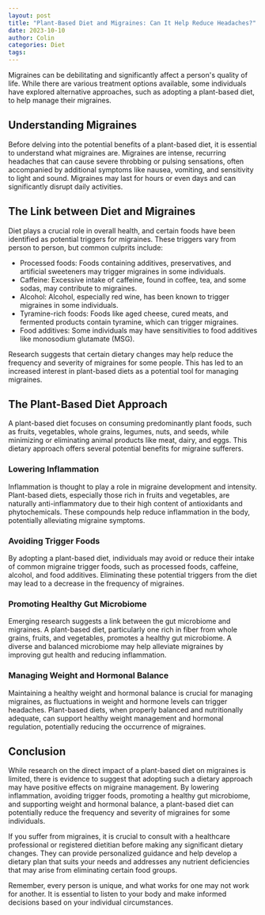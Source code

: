 ```yaml
---
layout: post
title: "Plant-Based Diet and Migraines: Can It Help Reduce Headaches?"
date: 2023-10-10
author: Colin
categories: Diet
tags: 
---
```


Migraines can be debilitating and significantly affect a person's quality of life. While there are various treatment options available, some individuals have explored alternative approaches, such as adopting a plant-based diet, to help manage their migraines.

## Understanding Migraines

Before delving into the potential benefits of a plant-based diet, it is essential to understand what migraines are. Migraines are intense, recurring headaches that can cause severe throbbing or pulsing sensations, often accompanied by additional symptoms like nausea, vomiting, and sensitivity to light and sound. Migraines may last for hours or even days and can significantly disrupt daily activities.

## The Link between Diet and Migraines

Diet plays a crucial role in overall health, and certain foods have been identified as potential triggers for migraines. These triggers vary from person to person, but common culprits include:

- Processed foods: Foods containing additives, preservatives, and artificial sweeteners may trigger migraines in some individuals.
- Caffeine: Excessive intake of caffeine, found in coffee, tea, and some sodas, may contribute to migraines.
- Alcohol: Alcohol, especially red wine, has been known to trigger migraines in some individuals.
- Tyramine-rich foods: Foods like aged cheese, cured meats, and fermented products contain tyramine, which can trigger migraines.
- Food additives: Some individuals may have sensitivities to food additives like monosodium glutamate (MSG).

Research suggests that certain dietary changes may help reduce the frequency and severity of migraines for some people. This has led to an increased interest in plant-based diets as a potential tool for managing migraines.

## The Plant-Based Diet Approach

A plant-based diet focuses on consuming predominantly plant foods, such as fruits, vegetables, whole grains, legumes, nuts, and seeds, while minimizing or eliminating animal products like meat, dairy, and eggs. This dietary approach offers several potential benefits for migraine sufferers.

### Lowering Inflammation

Inflammation is thought to play a role in migraine development and intensity. Plant-based diets, especially those rich in fruits and vegetables, are naturally anti-inflammatory due to their high content of antioxidants and phytochemicals. These compounds help reduce inflammation in the body, potentially alleviating migraine symptoms.

### Avoiding Trigger Foods

By adopting a plant-based diet, individuals may avoid or reduce their intake of common migraine trigger foods, such as processed foods, caffeine, alcohol, and food additives. Eliminating these potential triggers from the diet may lead to a decrease in the frequency of migraines.

### Promoting Healthy Gut Microbiome

Emerging research suggests a link between the gut microbiome and migraines. A plant-based diet, particularly one rich in fiber from whole grains, fruits, and vegetables, promotes a healthy gut microbiome. A diverse and balanced microbiome may help alleviate migraines by improving gut health and reducing inflammation.

### Managing Weight and Hormonal Balance

Maintaining a healthy weight and hormonal balance is crucial for managing migraines, as fluctuations in weight and hormone levels can trigger headaches. Plant-based diets, when properly balanced and nutritionally adequate, can support healthy weight management and hormonal regulation, potentially reducing the occurrence of migraines.

## Conclusion

While research on the direct impact of a plant-based diet on migraines is limited, there is evidence to suggest that adopting such a dietary approach may have positive effects on migraine management. By lowering inflammation, avoiding trigger foods, promoting a healthy gut microbiome, and supporting weight and hormonal balance, a plant-based diet can potentially reduce the frequency and severity of migraines for some individuals.

If you suffer from migraines, it is crucial to consult with a healthcare professional or registered dietitian before making any significant dietary changes. They can provide personalized guidance and help develop a dietary plan that suits your needs and addresses any nutrient deficiencies that may arise from eliminating certain food groups.

Remember, every person is unique, and what works for one may not work for another. It is essential to listen to your body and make informed decisions based on your individual circumstances.